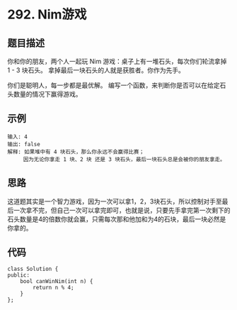 # 292. Nim游戏

## 题目描述

你和你的朋友，两个人一起玩 Nim 游戏：桌子上有一堆石头，每次你们轮流拿掉 1 - 3 块石头。 拿掉最后一块石头的人就是获胜者。你作为先手。

你们是聪明人，每一步都是最优解。 编写一个函数，来判断你是否可以在给定石头数量的情况下赢得游戏。

## 示例

```
输入: 4
输出: false 
解释: 如果堆中有 4 块石头，那么你永远不会赢得比赛；
     因为无论你拿走 1 块、2 块 还是 3 块石头，最后一块石头总是会被你的朋友拿走。
```

## 思路

这道题其实是一个智力游戏，因为一次可以拿1，2，3块石头，所以控制对手至最后一次拿不完，但自己一次可以拿完即可，也就是说，只要先手拿完第一次剩下的石头数量是4的倍数你就会赢，只需每次那和他加和为4的石块，最后一块必然是你拿的。

## 代码

```
class Solution {
public:
    bool canWinNim(int n) {
        return n % 4;
    }
};
```

